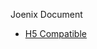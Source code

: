 Joenix Document

- [H5 Compatible](https://github.com/joenix/Document/blob/master/H5-Compatible.md)
